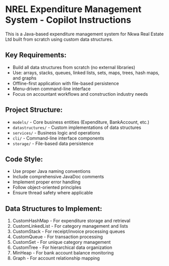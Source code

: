 <!-- Use this file to provide workspace-specific custom instructions to Copilot. For more details, visit https://code.visualstudio.com/docs/copilot/copilot-customization#_use-a-githubcopilotinstructionsmd-file -->

# NREL Expenditure Management System - Copilot Instructions

This is a Java-based expenditure management system for Nkwa Real Estate Ltd built from scratch using custom data structures.

## Key Requirements:
- Build all data structures from scratch (no external libraries)
- Use: arrays, stacks, queues, linked lists, sets, maps, trees, hash maps, and graphs
- Offline-first application with file-based persistence
- Menu-driven command-line interface
- Focus on accountant workflows and construction industry needs

## Project Structure:
- `models/` - Core business entities (Expenditure, BankAccount, etc.)
- `datastructures/` - Custom implementations of data structures
- `services/` - Business logic and operations
- `cli/` - Command-line interface components
- `storage/` - File-based data persistence

## Code Style:
- Use proper Java naming conventions
- Include comprehensive JavaDoc comments
- Implement proper error handling
- Follow object-oriented principles
- Ensure thread safety where applicable

## Data Structures to Implement:
1. CustomHashMap - For expenditure storage and retrieval
2. CustomLinkedList - For category management and lists
3. CustomStack - For receipt/invoice processing queues
4. CustomQueue - For transaction processing
5. CustomSet - For unique category management
6. CustomTree - For hierarchical data organization
7. MinHeap - For bank account balance monitoring
8. Graph - For account relationship mapping
